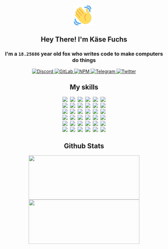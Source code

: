 <div><p align=center><img src=./resources/images/wave.gif width=64px height=64px></p><h2 align=center>Hey There! I'm Käse Fuchs</h2><h3 align=center>I'm a <code>18.25686</code> year old fox who writes code to make computers do things</h3><p align=center><a href=https://discord.com/users/507526681125322772><img alt=Discord src="https://img.shields.io/badge/Discord-5865F2?logo=discord&logoColor=white&style=flat-square#63f9dcc876afc4b34a5f95ccdc858f0e"> </a><a href=https://gitlab.com/kasefuchs><img alt=GitLab src="https://img.shields.io/badge/GitLab-330F63?logo=gitlab&logoColor=white&style=flat-square#63f9dcc876afc4b34a5f95ccdc858f0e"> </a><a href=https://npmjs.com/~kasefuchs><img alt=NPM src="https://img.shields.io/badge/NPM-CB3837?logo=npm&logoColor=white&style=flat-square#63f9dcc876afc4b34a5f95ccdc858f0e"> </a><a href=https://t.me/kasefuchs><img alt=Telegram src="https://img.shields.io/badge/Telegram-2CA5E0?logo=telegram&logoColor=white&style=flat-square#63f9dcc876afc4b34a5f95ccdc858f0e"> </a><a href=https://twitter.com/kasefuchs><img alt=Twitter src="https://img.shields.io/badge/Twitter-1DA1F2?logo=twitter&logoColor=white&style=flat-square#63f9dcc876afc4b34a5f95ccdc858f0e"></a></p><h2 align=center>My skills</h2><p align=center><a href=https://aws.amazon.com/ ><picture><source srcset="https://skillicons.dev/icons?i=aws&theme=dark#63f9dcc876afc4b34a5f95ccdc858f0e" media="(prefers-color-scheme: dark)"><source srcset="https://skillicons.dev/icons?i=aws&theme=light#63f9dcc876afc4b34a5f95ccdc858f0e" media="(prefers-color-scheme: light), (prefers-color-scheme: no-preference)"><img src="https://skillicons.dev/icons?i=aws&theme=light#63f9dcc876afc4b34a5f95ccdc858f0e"></picture></a>&nbsp;&nbsp;<a href=https://en.wikipedia.org/wiki/Bash_(Unix_shell)><picture><source srcset="https://skillicons.dev/icons?i=bash&theme=dark#63f9dcc876afc4b34a5f95ccdc858f0e" media="(prefers-color-scheme: dark)"><source srcset="https://skillicons.dev/icons?i=bash&theme=light#63f9dcc876afc4b34a5f95ccdc858f0e" media="(prefers-color-scheme: light), (prefers-color-scheme: no-preference)"><img src="https://skillicons.dev/icons?i=bash&theme=light#63f9dcc876afc4b34a5f95ccdc858f0e"></picture></a>&nbsp;&nbsp;<a href=https://discord.com/developers/docs><picture><source srcset="https://skillicons.dev/icons?i=bots&theme=dark#63f9dcc876afc4b34a5f95ccdc858f0e" media="(prefers-color-scheme: dark)"><source srcset="https://skillicons.dev/icons?i=bots&theme=light#63f9dcc876afc4b34a5f95ccdc858f0e" media="(prefers-color-scheme: light), (prefers-color-scheme: no-preference)"><img src="https://skillicons.dev/icons?i=bots&theme=light#63f9dcc876afc4b34a5f95ccdc858f0e"></picture></a>&nbsp;&nbsp;<a href=https://www.cloudflare.com/ ><picture><source srcset="https://skillicons.dev/icons?i=cloudflare&theme=dark#63f9dcc876afc4b34a5f95ccdc858f0e" media="(prefers-color-scheme: dark)"><source srcset="https://skillicons.dev/icons?i=cloudflare&theme=light#63f9dcc876afc4b34a5f95ccdc858f0e" media="(prefers-color-scheme: light), (prefers-color-scheme: no-preference)"><img src="https://skillicons.dev/icons?i=cloudflare&theme=light#63f9dcc876afc4b34a5f95ccdc858f0e"></picture></a>&nbsp;&nbsp;<a href=https://en.wikipedia.org/wiki/CSS><picture><source srcset="https://skillicons.dev/icons?i=css&theme=dark#63f9dcc876afc4b34a5f95ccdc858f0e" media="(prefers-color-scheme: dark)"><source srcset="https://skillicons.dev/icons?i=css&theme=light#63f9dcc876afc4b34a5f95ccdc858f0e" media="(prefers-color-scheme: light), (prefers-color-scheme: no-preference)"><img src="https://skillicons.dev/icons?i=css&theme=light#63f9dcc876afc4b34a5f95ccdc858f0e"></picture></a>&nbsp;&nbsp;<a href=https://www.docker.com/ ><picture><source srcset="https://skillicons.dev/icons?i=docker&theme=dark#63f9dcc876afc4b34a5f95ccdc858f0e" media="(prefers-color-scheme: dark)"><source srcset="https://skillicons.dev/icons?i=docker&theme=light#63f9dcc876afc4b34a5f95ccdc858f0e" media="(prefers-color-scheme: light), (prefers-color-scheme: no-preference)"><img src="https://skillicons.dev/icons?i=docker&theme=light#63f9dcc876afc4b34a5f95ccdc858f0e"></picture></a><br><a href=https://www.electronjs.org/ ><picture><source srcset="https://skillicons.dev/icons?i=electron&theme=dark#63f9dcc876afc4b34a5f95ccdc858f0e" media="(prefers-color-scheme: dark)"><source srcset="https://skillicons.dev/icons?i=electron&theme=light#63f9dcc876afc4b34a5f95ccdc858f0e" media="(prefers-color-scheme: light), (prefers-color-scheme: no-preference)"><img src="https://skillicons.dev/icons?i=electron&theme=light#63f9dcc876afc4b34a5f95ccdc858f0e"></picture></a>&nbsp;&nbsp;<a href=https://expressjs.com/ ><picture><source srcset="https://skillicons.dev/icons?i=express&theme=dark#63f9dcc876afc4b34a5f95ccdc858f0e" media="(prefers-color-scheme: dark)"><source srcset="https://skillicons.dev/icons?i=express&theme=light#63f9dcc876afc4b34a5f95ccdc858f0e" media="(prefers-color-scheme: light), (prefers-color-scheme: no-preference)"><img src="https://skillicons.dev/icons?i=express&theme=light#63f9dcc876afc4b34a5f95ccdc858f0e"></picture></a>&nbsp;&nbsp;<a href=https://www.figma.com/ ><picture><source srcset="https://skillicons.dev/icons?i=figma&theme=dark#63f9dcc876afc4b34a5f95ccdc858f0e" media="(prefers-color-scheme: dark)"><source srcset="https://skillicons.dev/icons?i=figma&theme=light#63f9dcc876afc4b34a5f95ccdc858f0e" media="(prefers-color-scheme: light), (prefers-color-scheme: no-preference)"><img src="https://skillicons.dev/icons?i=figma&theme=light#63f9dcc876afc4b34a5f95ccdc858f0e"></picture></a>&nbsp;&nbsp;<a href=https://firebase.google.com/ ><picture><source srcset="https://skillicons.dev/icons?i=firebase&theme=dark#63f9dcc876afc4b34a5f95ccdc858f0e" media="(prefers-color-scheme: dark)"><source srcset="https://skillicons.dev/icons?i=firebase&theme=light#63f9dcc876afc4b34a5f95ccdc858f0e" media="(prefers-color-scheme: light), (prefers-color-scheme: no-preference)"><img src="https://skillicons.dev/icons?i=firebase&theme=light#63f9dcc876afc4b34a5f95ccdc858f0e"></picture></a>&nbsp;&nbsp;<a href=https://flask.palletsprojects.com/ ><picture><source srcset="https://skillicons.dev/icons?i=flask&theme=dark#63f9dcc876afc4b34a5f95ccdc858f0e" media="(prefers-color-scheme: dark)"><source srcset="https://skillicons.dev/icons?i=flask&theme=light#63f9dcc876afc4b34a5f95ccdc858f0e" media="(prefers-color-scheme: light), (prefers-color-scheme: no-preference)"><img src="https://skillicons.dev/icons?i=flask&theme=light#63f9dcc876afc4b34a5f95ccdc858f0e"></picture></a>&nbsp;&nbsp;<a href=https://cloud.google.com/ ><picture><source srcset="https://skillicons.dev/icons?i=gcp&theme=dark#63f9dcc876afc4b34a5f95ccdc858f0e" media="(prefers-color-scheme: dark)"><source srcset="https://skillicons.dev/icons?i=gcp&theme=light#63f9dcc876afc4b34a5f95ccdc858f0e" media="(prefers-color-scheme: light), (prefers-color-scheme: no-preference)"><img src="https://skillicons.dev/icons?i=gcp&theme=light#63f9dcc876afc4b34a5f95ccdc858f0e"></picture></a><br><a href=https://git-scm.com/ ><picture><source srcset="https://skillicons.dev/icons?i=git&theme=dark#63f9dcc876afc4b34a5f95ccdc858f0e" media="(prefers-color-scheme: dark)"><source srcset="https://skillicons.dev/icons?i=git&theme=light#63f9dcc876afc4b34a5f95ccdc858f0e" media="(prefers-color-scheme: light), (prefers-color-scheme: no-preference)"><img src="https://skillicons.dev/icons?i=git&theme=light#63f9dcc876afc4b34a5f95ccdc858f0e"></picture></a>&nbsp;&nbsp;<a href=https://github.com/ ><picture><source srcset="https://skillicons.dev/icons?i=github&theme=dark#63f9dcc876afc4b34a5f95ccdc858f0e" media="(prefers-color-scheme: dark)"><source srcset="https://skillicons.dev/icons?i=github&theme=light#63f9dcc876afc4b34a5f95ccdc858f0e" media="(prefers-color-scheme: light), (prefers-color-scheme: no-preference)"><img src="https://skillicons.dev/icons?i=github&theme=light#63f9dcc876afc4b34a5f95ccdc858f0e"></picture></a>&nbsp;&nbsp;<a href=https://gitlab.com/ ><picture><source srcset="https://skillicons.dev/icons?i=gitlab&theme=dark#63f9dcc876afc4b34a5f95ccdc858f0e" media="(prefers-color-scheme: dark)"><source srcset="https://skillicons.dev/icons?i=gitlab&theme=light#63f9dcc876afc4b34a5f95ccdc858f0e" media="(prefers-color-scheme: light), (prefers-color-scheme: no-preference)"><img src="https://skillicons.dev/icons?i=gitlab&theme=light#63f9dcc876afc4b34a5f95ccdc858f0e"></picture></a>&nbsp;&nbsp;<a href=https://www.heroku.com/ ><picture><source srcset="https://skillicons.dev/icons?i=heroku&theme=dark#63f9dcc876afc4b34a5f95ccdc858f0e" media="(prefers-color-scheme: dark)"><source srcset="https://skillicons.dev/icons?i=heroku&theme=light#63f9dcc876afc4b34a5f95ccdc858f0e" media="(prefers-color-scheme: light), (prefers-color-scheme: no-preference)"><img src="https://skillicons.dev/icons?i=heroku&theme=light#63f9dcc876afc4b34a5f95ccdc858f0e"></picture></a>&nbsp;&nbsp;<a href=https://en.wikipedia.org/wiki/HTML><picture><source srcset="https://skillicons.dev/icons?i=html&theme=dark#63f9dcc876afc4b34a5f95ccdc858f0e" media="(prefers-color-scheme: dark)"><source srcset="https://skillicons.dev/icons?i=html&theme=light#63f9dcc876afc4b34a5f95ccdc858f0e" media="(prefers-color-scheme: light), (prefers-color-scheme: no-preference)"><img src="https://skillicons.dev/icons?i=html&theme=light#63f9dcc876afc4b34a5f95ccdc858f0e"></picture></a>&nbsp;&nbsp;<a href=https://en.wikipedia.org/wiki/JavaScript><picture><source srcset="https://skillicons.dev/icons?i=js&theme=dark#63f9dcc876afc4b34a5f95ccdc858f0e" media="(prefers-color-scheme: dark)"><source srcset="https://skillicons.dev/icons?i=js&theme=light#63f9dcc876afc4b34a5f95ccdc858f0e" media="(prefers-color-scheme: light), (prefers-color-scheme: no-preference)"><img src="https://skillicons.dev/icons?i=js&theme=light#63f9dcc876afc4b34a5f95ccdc858f0e"></picture></a><br><a href=https://en.wikipedia.org/wiki/Linux><picture><source srcset="https://skillicons.dev/icons?i=linux&theme=dark#63f9dcc876afc4b34a5f95ccdc858f0e" media="(prefers-color-scheme: dark)"><source srcset="https://skillicons.dev/icons?i=linux&theme=light#63f9dcc876afc4b34a5f95ccdc858f0e" media="(prefers-color-scheme: light), (prefers-color-scheme: no-preference)"><img src="https://skillicons.dev/icons?i=linux&theme=light#63f9dcc876afc4b34a5f95ccdc858f0e"></picture></a>&nbsp;&nbsp;<a href=https://mui.com/ ><picture><source srcset="https://skillicons.dev/icons?i=materialui&theme=dark#63f9dcc876afc4b34a5f95ccdc858f0e" media="(prefers-color-scheme: dark)"><source srcset="https://skillicons.dev/icons?i=materialui&theme=light#63f9dcc876afc4b34a5f95ccdc858f0e" media="(prefers-color-scheme: light), (prefers-color-scheme: no-preference)"><img src="https://skillicons.dev/icons?i=materialui&theme=light#63f9dcc876afc4b34a5f95ccdc858f0e"></picture></a>&nbsp;&nbsp;<a href=https://en.wikipedia.org/wiki/Markdown><picture><source srcset="https://skillicons.dev/icons?i=md&theme=dark#63f9dcc876afc4b34a5f95ccdc858f0e" media="(prefers-color-scheme: dark)"><source srcset="https://skillicons.dev/icons?i=md&theme=light#63f9dcc876afc4b34a5f95ccdc858f0e" media="(prefers-color-scheme: light), (prefers-color-scheme: no-preference)"><img src="https://skillicons.dev/icons?i=md&theme=light#63f9dcc876afc4b34a5f95ccdc858f0e"></picture></a>&nbsp;&nbsp;<a href=https://www.mongodb.com/ ><picture><source srcset="https://skillicons.dev/icons?i=mongodb&theme=dark#63f9dcc876afc4b34a5f95ccdc858f0e" media="(prefers-color-scheme: dark)"><source srcset="https://skillicons.dev/icons?i=mongodb&theme=light#63f9dcc876afc4b34a5f95ccdc858f0e" media="(prefers-color-scheme: light), (prefers-color-scheme: no-preference)"><img src="https://skillicons.dev/icons?i=mongodb&theme=light#63f9dcc876afc4b34a5f95ccdc858f0e"></picture></a>&nbsp;&nbsp;<a href=https://www.mysql.com/ ><picture><source srcset="https://skillicons.dev/icons?i=mysql&theme=dark#63f9dcc876afc4b34a5f95ccdc858f0e" media="(prefers-color-scheme: dark)"><source srcset="https://skillicons.dev/icons?i=mysql&theme=light#63f9dcc876afc4b34a5f95ccdc858f0e" media="(prefers-color-scheme: light), (prefers-color-scheme: no-preference)"><img src="https://skillicons.dev/icons?i=mysql&theme=light#63f9dcc876afc4b34a5f95ccdc858f0e"></picture></a>&nbsp;&nbsp;<a href=https://nextjs.org/ ><picture><source srcset="https://skillicons.dev/icons?i=nextjs&theme=dark#63f9dcc876afc4b34a5f95ccdc858f0e" media="(prefers-color-scheme: dark)"><source srcset="https://skillicons.dev/icons?i=nextjs&theme=light#63f9dcc876afc4b34a5f95ccdc858f0e" media="(prefers-color-scheme: light), (prefers-color-scheme: no-preference)"><img src="https://skillicons.dev/icons?i=nextjs&theme=light#63f9dcc876afc4b34a5f95ccdc858f0e"></picture></a><br><a href=https://nodejs.org/en/ ><picture><source srcset="https://skillicons.dev/icons?i=nodejs&theme=dark#63f9dcc876afc4b34a5f95ccdc858f0e" media="(prefers-color-scheme: dark)"><source srcset="https://skillicons.dev/icons?i=nodejs&theme=light#63f9dcc876afc4b34a5f95ccdc858f0e" media="(prefers-color-scheme: light), (prefers-color-scheme: no-preference)"><img src="https://skillicons.dev/icons?i=nodejs&theme=light#63f9dcc876afc4b34a5f95ccdc858f0e"></picture></a>&nbsp;&nbsp;<a href=https://www.postgresql.org/ ><picture><source srcset="https://skillicons.dev/icons?i=postgres&theme=dark#63f9dcc876afc4b34a5f95ccdc858f0e" media="(prefers-color-scheme: dark)"><source srcset="https://skillicons.dev/icons?i=postgres&theme=light#63f9dcc876afc4b34a5f95ccdc858f0e" media="(prefers-color-scheme: light), (prefers-color-scheme: no-preference)"><img src="https://skillicons.dev/icons?i=postgres&theme=light#63f9dcc876afc4b34a5f95ccdc858f0e"></picture></a>&nbsp;&nbsp;<a href=https://learn.microsoft.com/en-us/powershell/ ><picture><source srcset="https://skillicons.dev/icons?i=powershell&theme=dark#63f9dcc876afc4b34a5f95ccdc858f0e" media="(prefers-color-scheme: dark)"><source srcset="https://skillicons.dev/icons?i=powershell&theme=light#63f9dcc876afc4b34a5f95ccdc858f0e" media="(prefers-color-scheme: light), (prefers-color-scheme: no-preference)"><img src="https://skillicons.dev/icons?i=powershell&theme=light#63f9dcc876afc4b34a5f95ccdc858f0e"></picture></a>&nbsp;&nbsp;<a href=https://www.python.org/ ><picture><source srcset="https://skillicons.dev/icons?i=py&theme=dark#63f9dcc876afc4b34a5f95ccdc858f0e" media="(prefers-color-scheme: dark)"><source srcset="https://skillicons.dev/icons?i=py&theme=light#63f9dcc876afc4b34a5f95ccdc858f0e" media="(prefers-color-scheme: light), (prefers-color-scheme: no-preference)"><img src="https://skillicons.dev/icons?i=py&theme=light#63f9dcc876afc4b34a5f95ccdc858f0e"></picture></a>&nbsp;&nbsp;<a href=https://www.raspberrypi.org/ ><picture><source srcset="https://skillicons.dev/icons?i=raspberrypi&theme=dark#63f9dcc876afc4b34a5f95ccdc858f0e" media="(prefers-color-scheme: dark)"><source srcset="https://skillicons.dev/icons?i=raspberrypi&theme=light#63f9dcc876afc4b34a5f95ccdc858f0e" media="(prefers-color-scheme: light), (prefers-color-scheme: no-preference)"><img src="https://skillicons.dev/icons?i=raspberrypi&theme=light#63f9dcc876afc4b34a5f95ccdc858f0e"></picture></a>&nbsp;&nbsp;<a href=https://reactjs.org/ ><picture><source srcset="https://skillicons.dev/icons?i=react&theme=dark#63f9dcc876afc4b34a5f95ccdc858f0e" media="(prefers-color-scheme: dark)"><source srcset="https://skillicons.dev/icons?i=react&theme=light#63f9dcc876afc4b34a5f95ccdc858f0e" media="(prefers-color-scheme: light), (prefers-color-scheme: no-preference)"><img src="https://skillicons.dev/icons?i=react&theme=light#63f9dcc876afc4b34a5f95ccdc858f0e"></picture></a><br><a href=https://redux.js.org/ ><picture><source srcset="https://skillicons.dev/icons?i=redux&theme=dark#63f9dcc876afc4b34a5f95ccdc858f0e" media="(prefers-color-scheme: dark)"><source srcset="https://skillicons.dev/icons?i=redux&theme=light#63f9dcc876afc4b34a5f95ccdc858f0e" media="(prefers-color-scheme: light), (prefers-color-scheme: no-preference)"><img src="https://skillicons.dev/icons?i=redux&theme=light#63f9dcc876afc4b34a5f95ccdc858f0e"></picture></a>&nbsp;&nbsp;<a href=https://en.wikipedia.org/wiki/Regular_expression><picture><source srcset="https://skillicons.dev/icons?i=regex&theme=dark#63f9dcc876afc4b34a5f95ccdc858f0e" media="(prefers-color-scheme: dark)"><source srcset="https://skillicons.dev/icons?i=regex&theme=light#63f9dcc876afc4b34a5f95ccdc858f0e" media="(prefers-color-scheme: light), (prefers-color-scheme: no-preference)"><img src="https://skillicons.dev/icons?i=regex&theme=light#63f9dcc876afc4b34a5f95ccdc858f0e"></picture></a>&nbsp;&nbsp;<a href=https://en.wikipedia.org/wiki/Sass_(stylesheet_language)><picture><source srcset="https://skillicons.dev/icons?i=sass&theme=dark#63f9dcc876afc4b34a5f95ccdc858f0e" media="(prefers-color-scheme: dark)"><source srcset="https://skillicons.dev/icons?i=sass&theme=light#63f9dcc876afc4b34a5f95ccdc858f0e" media="(prefers-color-scheme: light), (prefers-color-scheme: no-preference)"><img src="https://skillicons.dev/icons?i=sass&theme=light#63f9dcc876afc4b34a5f95ccdc858f0e"></picture></a>&nbsp;&nbsp;<a href=https://www.typescriptlang.org/ ><picture><source srcset="https://skillicons.dev/icons?i=ts&theme=dark#63f9dcc876afc4b34a5f95ccdc858f0e" media="(prefers-color-scheme: dark)"><source srcset="https://skillicons.dev/icons?i=ts&theme=light#63f9dcc876afc4b34a5f95ccdc858f0e" media="(prefers-color-scheme: light), (prefers-color-scheme: no-preference)"><img src="https://skillicons.dev/icons?i=ts&theme=light#63f9dcc876afc4b34a5f95ccdc858f0e"></picture></a>&nbsp;&nbsp;<a href=https://unity.com/ ><picture><source srcset="https://skillicons.dev/icons?i=unity&theme=dark#63f9dcc876afc4b34a5f95ccdc858f0e" media="(prefers-color-scheme: dark)"><source srcset="https://skillicons.dev/icons?i=unity&theme=light#63f9dcc876afc4b34a5f95ccdc858f0e" media="(prefers-color-scheme: light), (prefers-color-scheme: no-preference)"><img src="https://skillicons.dev/icons?i=unity&theme=light#63f9dcc876afc4b34a5f95ccdc858f0e"></picture></a>&nbsp;&nbsp;<a href=https://workers.cloudflare.com/ ><picture><source srcset="https://skillicons.dev/icons?i=workers&theme=dark#63f9dcc876afc4b34a5f95ccdc858f0e" media="(prefers-color-scheme: dark)"><source srcset="https://skillicons.dev/icons?i=workers&theme=light#63f9dcc876afc4b34a5f95ccdc858f0e" media="(prefers-color-scheme: light), (prefers-color-scheme: no-preference)"><img src="https://skillicons.dev/icons?i=workers&theme=light#63f9dcc876afc4b34a5f95ccdc858f0e"></picture></a><br></p><h2 align=center>Github Stats</h2><p align=center><picture><source srcset="https://github-readme-stats-kasefuchs.vercel.app/api/?count_private=true&hide_border=true&hide_rank=true&line_height=20&hide_title=true&username=Kasefuchs&theme=dark#63f9dcc876afc4b34a5f95ccdc858f0e" media="(prefers-color-scheme: dark)"><source srcset="https://github-readme-stats-kasefuchs.vercel.app/api/?count_private=true&hide_border=true&hide_rank=true&line_height=20&hide_title=true&username=Kasefuchs&theme=light#63f9dcc876afc4b34a5f95ccdc858f0e" media="(prefers-color-scheme: light), (prefers-color-scheme: no-preference)"><img align=middle width=350 height=140 src="https://github-readme-stats-kasefuchs.vercel.app/api/?count_private=true&hide_border=true&hide_rank=true&line_height=20&hide_title=true&username=Kasefuchs&theme=light#63f9dcc876afc4b34a5f95ccdc858f0e"></picture><picture><source srcset="https://github-readme-stats-kasefuchs.vercel.app/api/top-langs/?count_private=true&hide_border=true&layout=compact&username=Kasefuchs&theme=dark#63f9dcc876afc4b34a5f95ccdc858f0e" media="(prefers-color-scheme: dark)"><source srcset="https://github-readme-stats-kasefuchs.vercel.app/api/top-langs/?count_private=true&hide_border=true&layout=compact&username=Kasefuchs&theme=light#63f9dcc876afc4b34a5f95ccdc858f0e" media="(prefers-color-scheme: light), (prefers-color-scheme: no-preference)"><img align=middle width=350 height=140 src="https://github-readme-stats-kasefuchs.vercel.app/api/top-langs/?count_private=true&hide_border=true&layout=compact&username=Kasefuchs&theme=light#63f9dcc876afc4b34a5f95ccdc858f0e"></picture></p><img src="https://hit.yhype.me/github/profile?user_id=64592097#63f9dcc876afc4b34a5f95ccdc858f0e" alt=""></div>